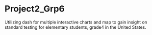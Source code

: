 # Project2_Grp6

Utilizing dash for multiple interactive charts and map to gain insight on standard testing for elementary students, grade4 in the United States.
